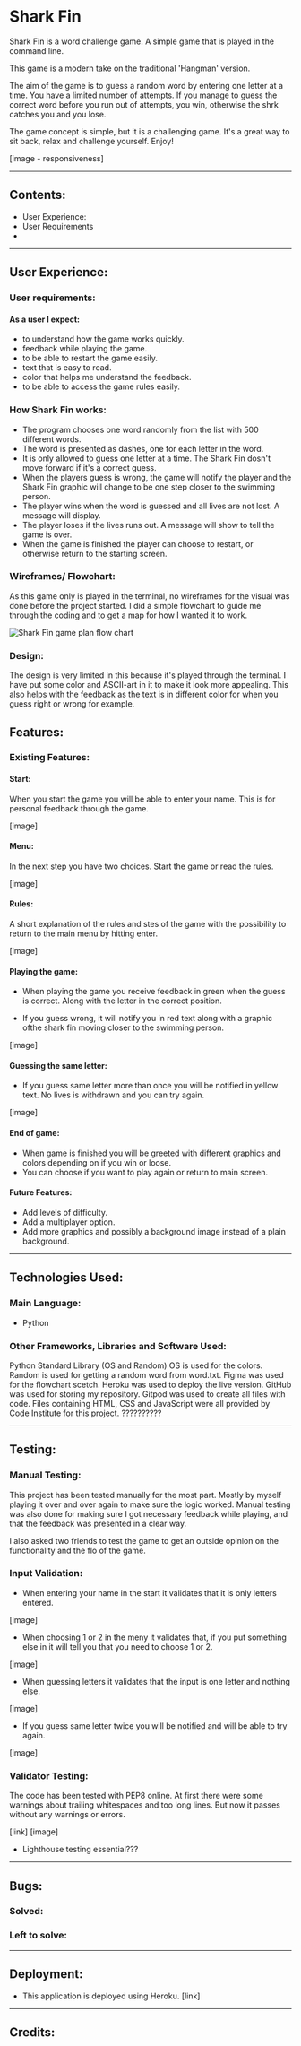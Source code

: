 # **Shark Fin**

Shark Fin is a word challenge game. A simple game that is played in the command line. 

This game is a modern take on the traditional 'Hangman' version. 

The aim of the game is to guess a random word by entering one letter at a time. You have a limited number of attempts. If you manage to guess the correct word before you run out of attempts, you win, otherwise the shrk catches you and you lose.

The game concept is simple, but it is a challenging game. It's a great way to sit back, relax and challenge yourself. Enjoy!

[image - responsiveness]


---


## Contents:
- User Experience:
- User Requirements
- 

----

## User Experience:
### User requirements:

#### As a user I expect:

- to understand how the game works quickly.
- feedback while playing the game.
- to be able to restart the game easily.
- text that is easy to read.
- color that helps me understand the feedback.
- to be able to access the game rules easily.

### How Shark Fin works:
- The program chooses one word randomly from the list with 500 different words.
- The word is presented as dashes, one for each letter in the word.
- It is only allowed to guess one letter at a time. The Shark Fin dosn't move forward if it's a correct guess.
- When the players guess is wrong, the game will notify the player and the Shark Fin graphic will change to be one step closer to the swimming person. 
- The player wins when the word is guessed and all lives are not lost. A message will display.
- The player loses if the lives runs out. A message will show to tell the game is over.
- When the game is finished the player can choose to restart, or otherwise return to the starting screen.

### Wireframes/ Flowchart:
As this game only is played in the terminal, no wireframes for the visual was done before the project started. I did a simple flowchart to guide me through the coding and to get a map for how I wanted it to work.

![Shark Fin game plan flow chart](assets/images/sharkfin-flow-chart.jpg)


### Design:
The design is very limited in this because it's played through the terminal. I have put some color and ASCII-art in it to make it look more appealing. This also helps with the feedback as the text is in different color for when you guess right or wrong for example.


## Features:
### Existing Features:

#### Start: 
When you start the game you will be able to enter your name. This is for personal feedback through the game.

 [image]

 #### Menu: 
 In the next step you have two choices. Start the game or read the rules.

 [image]

 #### Rules:
 A short explanation of the rules and stes of the game with the possibility to return to the main menu by hitting enter.

 [image]

 #### Playing the game:
 - When playing the game you receive feedback in green when the guess is correct. Along with the letter in the correct position.

- If you guess wrong, it will notify you in red text along with a graphic ofthe shark fin moving closer to the swimming person.

[image]

#### Guessing the same letter:

- If you guess same letter more than once you will be notified in yellow text. No lives is withdrawn and you can try again.

[image]

#### End of game:

- When game is finished you will be greeted with different graphics and colors depending on if you win or loose.
- You can choose if you want to play again or return to main screen.

#### Future Features:
- Add levels of difficulty.
- Add a multiplayer option.
- Add more graphics and possibly a background image instead of a plain background.

-----

## Technologies Used:
### Main Language:
- Python

### Other Frameworks, Libraries and Software Used:
Python Standard Library (OS and Random)
OS is used for the colors.
Random is used for getting a random word from word.txt.
Figma was used for the flowchart scetch.
Heroku was used to deploy the live version.
GitHub was used for storing my repository.
Gitpod was used to create all files with code.
Files containing HTML, CSS and JavaScript were all provided by Code Institute for this project.
??????????

-----

## Testing:
### Manual Testing:
This project has been tested manually for the most part. Mostly by myself playing it over and over again to make sure the logic worked. Manual testing was also done for making sure I got necessary feedback while playing, and that the feedback was presented in a clear way.

I also asked two friends to test the game to get an outside opinion on the functionality and the flo of the game.

### Input Validation:
- When entering your name in the start it validates that it is only letters entered.

[image]

- When choosing 1 or 2 in the meny it validates that, if you put something else in it will tell you that you need to choose 1 or 2.

[image]

- When guessing letters it validates that the input is one letter and nothing else.

[image]

- If you guess same letter twice you will be notified and will be able to try again.

[image]

### Validator Testing:
The code has been tested with PEP8 online. At first there were some warnings about trailing whitespaces and too long lines. But now it passes without any warnings or errors.

[link]
[image]

- Lighthouse testing essential???

------

## Bugs:
### Solved:


### Left to solve:


----

## Deployment:
- This application is deployed using Heroku. [link]



----
## Credits:
